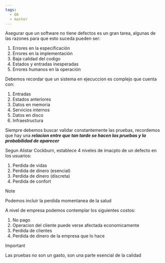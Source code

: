```yaml
---
tags:
  - QA
  - master
---
```

Asegurar que un software no tiene defectos es un gran tarea, algunas de las razones para que esto suceda pueden ser:

1. Errores en la especificación
2. Errores en la implementación
3. Baja calidad del codigo
4. Estados y entradas inesperadas
5. Errores humanos en la operación

Debemos recordar que un sistema en ejecuccion es complejo que cuenta con:

1. Entradas
2. Estados anteriores
3. Datos en memoria
4. Servicios internos
5. Datos en disco
6. Infraestructura

Siempre debemos buscar validar constantemente las pruebas, recordemos que hay una ***relacion entre que tan tarde se hacen las pruebas y la probabilidad de aparecer***

Segun Alistar Cockburn, establece 4 niveles de imacpto de un defecto en los usuarios:

1. Perdida de vidas
2. Perdida de dinero (esencial)
3. Perdida de dinero (discreta)
4. Perdida de confort

>[!NOTE]
>Podemos incluir la perdida momentanea de la salud

A nivel de empresa podemos contemplar los siguientes costos:

1. No pago
2. Operacion del cliente puede verse afectada economicamente
3. Perdida de clientes
4. Perdida de dinero de la empresa que lo hace

>[!IMPORTANT]
>Las pruebas no son un gasto, son una parte esencial de la calidad

